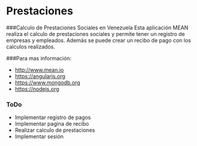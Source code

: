 # Prestaciones

###Calculo de Prestaciones Sociales en Venezuela
Esta aplicación MEAN realiza el calculo de prestaciones sociales y permite tener un registro de empresas y empleados. Además se puede crear un recibo de pago con los calculos realizados.

###Para mas información:
* http://www.mean.io
* https://angularjs.org
* https://www.mongodb.org
* https://nodejs.org

### ToDo
* Implementar registro de pagos
* Implementar pagina de recibo
* Realizar calculo de prestaciones
* Implementar sesión